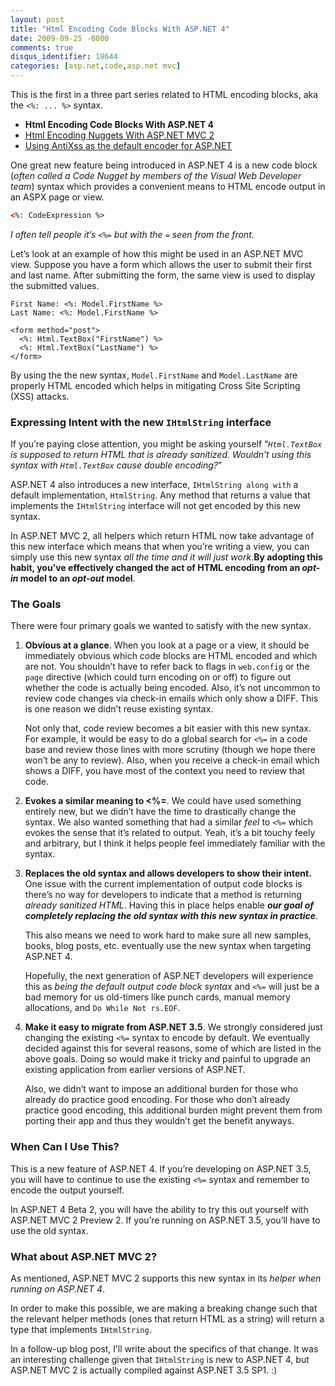 ```yaml
---
layout: post
title: "Html Encoding Code Blocks With ASP.NET 4"
date: 2009-09-25 -0800
comments: true
disqus_identifier: 18644
categories: [asp.net,code,asp.net mvc]
---
```

This is the first in a three part series related to HTML encoding
blocks, aka the `<%: ... %>` syntax.

-   **Html Encoding Code Blocks With ASP.NET 4**
-   [Html Encoding Nuggets With ASP.NET MVC
    2](http://haacked.com/archive/2009/11/03/html-encoding-nuggets-aspnetmvc2.aspx "Html Encoding Nuggets with ASP.NET MVC 2")
-   [Using AntiXss as the default encoder for
    ASP.NET](http://haacked.com/archive/2010/04/06/using-antixss-as-the-default-encoder-for-asp-net.aspx "Using AntiXSS")

One great new feature being introduced in ASP.NET 4 is a new code block
(*often called a Code Nugget by members of the Visual Web Developer
team*) syntax which provides a convenient means to HTML encode output in
an ASPX page or view.

```aspx
<%: CodeExpression %>
```

*I often tell people it’s `<%=` but with the `=` seen from the front.*

Let’s look at an example of how this might be used in an ASP.NET MVC
view. Suppose you have a form which allows the user to submit their
first and last name. After submitting the form, the same view is used to
display the submitted values.

```aspx-cs
First Name: <%: Model.FirstName %>
Last Name: <%: Model.FirstName %>

<form method="post">
  <%: Html.TextBox("FirstName") %>
  <%: Html.TextBox("LastName") %>
</form>
```

By using the the new syntax, `Model.FirstName` and `Model.LastName` are
properly HTML encoded which helps in mitigating Cross Site Scripting
(XSS) attacks.

### Expressing Intent with the new `IHtmlString` interface

If you’re paying close attention, you might be asking yourself
“*`Html.TextBox` is supposed to return HTML that is already sanitized.
Wouldn’t using this syntax with `Html.TextBox` cause double encoding?*”

ASP.NET 4 also introduces a new interface, `IHtmlString along with` a
default implementation, `HtmlString`. Any method that returns a value
that implements the `IHtmlString` interface will not get encoded by this
new syntax.

In ASP.NET MVC 2, all helpers which return HTML now take advantage of
this new interface which means that when you’re writing a view, you can
simply use this new syntax *all the time and it will just work*.**By
adopting this habit, you’ve effectively changed the act of HTML encoding
from an *opt-in* model to an *opt-out* model**.

### The Goals

There were four primary goals we wanted to satisfy with the new syntax.

1.  **Obvious at a glance**. When you look at a page or a view, it
    should be immediately obvious which code blocks are HTML encoded and
    which are not. You shouldn’t have to refer back to flags in
    `web.config` or the `page` directive (which could turn encoding on
    or off) to figure out whether the code is actually being encoded.
    Also, it’s not uncommon to review code changes via check-in emails
    which only show a DIFF. This is one reason we didn’t reuse existing
    syntax.

    Not only that, code review becomes a bit easier with this new
    syntax. For example, it would be easy to do a global search for
    `<%=` in a code base and review those lines with more scrutiny
    (though we hope there won’t be any to review). Also, when you
    receive a check-in email which shows a DIFF, you have most of the
    context you need to review that code.

2.  **Evokes a similar meaning to \<%=**. We could have used something
    entirely new, but we didn’t have the time to drastically change the
    syntax. We also wanted something that had a similar *feel* to `<%=`
    which evokes the sense that it’s related to output. Yeah, it’s a bit
    touchy feely and arbitrary, but I think it helps people feel
    immediately familiar with the syntax.

3.  **Replaces the old syntax and allows developers to show their
    intent.** One issue with the current implementation of output code
    blocks is there’s no way for developers to indicate that a method is
    returning *already sanitized HTML*. Having this in place helps
    enable ***our goal of completely replacing the old syntax with this
    new syntax in practice***.

    This also means we need to work hard to make sure all new samples,
    books, blog posts, etc. eventually use the new syntax when targeting
    ASP.NET 4.

    Hopefully, the next generation of ASP.NET developers will experience
    this as *being the default output code block syntax* and `<%=` will
    just be a bad memory for us old-timers like punch cards, manual
    memory allocations, and `Do While Not rs.EOF`.

4.  **Make it easy to migrate from ASP.NET 3.5**. We strongly considered
    just changing the existing `<%=` syntax to encode by default. We
    eventually decided against this for several reasons, some of which
    are listed in the above goals. Doing so would make it tricky and
    painful to upgrade an existing application from earlier versions of
    ASP.NET.

    Also, we didn’t want to impose an additional burden for those who
    already do practice good encoding. For those who don’t already
    practice good encoding, this additional burden might prevent them
    from porting their app and thus they wouldn’t get the benefit
    anyways.

### When Can I Use This?

This is a new feature of ASP.NET 4. If you’re developing on ASP.NET 3.5,
you will have to continue to use the existing `<%=` syntax and remember
to encode the output yourself.

In ASP.NET 4 Beta 2, you will have the ability to try this out yourself
with ASP.NET MVC 2 Preview 2. If you’re running on ASP.NET 3.5, you’ll
have to use the old syntax.

### What about ASP.NET MVC 2?

As mentioned, ASP.NET MVC 2 supports this new syntax in its *helper when
running on ASP.NET 4*.

In order to make this possible, we are making a breaking change such
that the relevant helper methods (ones that return HTML as a string)
will return a type that implements `IHtmlString`.

In a follow-up blog post, I’ll write about the specifics of that change.
It was an interesting challenge given that `IHtmlString` is new to
ASP.NET 4, but ASP.NET MVC 2 is actually compiled against ASP.NET 3.5
SP1. :)

